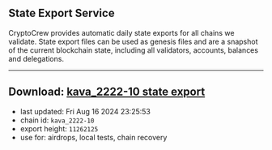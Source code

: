 ## State Export Service
CryptoCrew provides automatic daily state exports for all chains we validate. State export files can be used as genesis files and are a snapshot of the current blockchain state, including all validators, accounts, balances and delegations.

---
**Download: [kava_2222-10 state export](https://dl-eu2.ccvalidators.com/SERVICE/kava/kava_2222-10_export_11262125.json)**
---

- last updated: Fri Aug 16 2024 23:25:53
- chain id: `kava_2222-10`
- export height: `11262125`
- use for: airdrops, local tests, chain recovery
